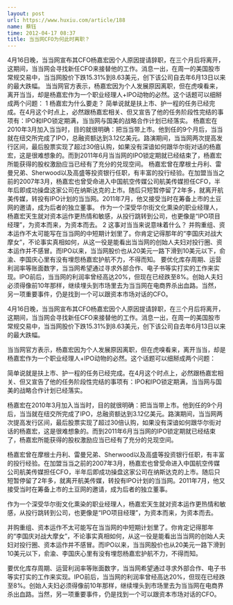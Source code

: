 ```yaml
---
layout: post
url: https://www.huxiu.com/article/188
name: 蔡钰
time: 2012-04-17 08:37
title: 当当网CFO为何此时离职？
---
```

4月16日晚，当当网宣布其CFO杨嘉宏因个人原因提请辞职，在三个月后将离开，这期间，当当网会寻找新任CFO来接替他的工作。消息一出，在周一的美国股市常规交易中，当当网股价下跌15.31%到8.63美元，创下该公司自去年6月13日以来的最大跌幅。 当当网官方表示，杨嘉宏因为个人发展原因离职，但在虎嗅看来，离开当当，却是杨嘉宏作为一个职业经理人+IPO动物的必然。这个话题可以细掰成两个问题： 1 杨嘉宏为什么要走？ 简单说就是扶上市、护一程的任务已经完成。在4月这个时点上，必然跟杨嘉宏相关、但又宣告了他的任务阶段性完结的事项有：IPO和IPO锁定期满，当当网与国美的战略合作计划已经落实。 杨嘉宏在2010年3月加入当当时，目的就很明确：把当当带上市。他到任的9个月后，当当就在纽交所完成了IPO，总融资额达到3.12亿美元。路演期间，当当网两次提高发行区间，最后股票实现了超过30倍认购，如果没有深谙如何跟华尔街对话的杨嘉宏，这是很难想象的。而到2011年6月当当网的IPO锁定期就已经结束了，杨嘉宏所能获得的股权激励应当已经有了充分的兑现空间。 杨嘉宏曾在摩根士丹利、雷曼兄弟、Sherwood以及高盛等投资银行任职，有丰富的投行经验。在加盟当当之前的2007年3月，杨嘉宏也曾受命进入中国航空传媒公司航美传媒担任CFO，半年后即成功操盘这家公司在纳斯达克的上市。随后只短暂停留了2年多，就离开航美传媒，转投有IPO计划的当当网。2011年7月，他又接受当时在筹备上市的土豆网的邀请，成为后者的独立董事。 作为一个深受华尔街文化熏染的职业经理人，杨嘉宏天生就对资本运作更热情和敏感，从投行跳转到公司，也更像是“IPO项目经理”，为资本而来，为资本而去。 2 这事对当当来说意味着什么？ 并购重组、资本运作不太可能写在当当网的中短期计划里了。你肯定记得那年的“李国庆对战大摩女”，不论事实真相如何，从这一役是能看出当当网的创始人夫妇对投行圈、资本运作并不感冒。而IPO以来，当当网股价也从20美元一路下滑到10美元以下，俞渝、李国庆心里有没有埋怨杨嘉宏护航不力，不得而知。 要优化库存周期、运营利润率等账面数字，当当网希望通过寻求外部合作、电子书等实打实的工作来实现。IPO前后，当当网的利润率曾经高达20%，但现在已经跌至8%。创始人夫妇必须得像前10年那样，继续埋头到市场里去为当当网在电商界杀出血路。当然，另一项重要事件，仍是找到一个可以跟资本市场对话的CFO。

4月16日晚，当当网宣布其CFO杨嘉宏因个人原因提请辞职，在三个月后将离开，这期间，当当网会寻找新任CFO来接替他的工作。消息一出，在周一的美国股市常规交易中，当当网股价下跌15.31%到8.63美元，创下该公司自去年6月13日以来的最大跌幅。

当当网官方表示，杨嘉宏因为个人发展原因离职，但在虎嗅看来，离开当当，却是杨嘉宏作为一个职业经理人+IPO动物的必然。这个话题可以细掰成两个问题：

简单说就是扶上市、护一程的任务已经完成。在4月这个时点上，必然跟杨嘉宏相关、但又宣告了他的任务阶段性完结的事项有：IPO和IPO锁定期满，当当网与国美的战略合作计划已经落实。

杨嘉宏在2010年3月加入当当时，目的就很明确：把当当带上市。他到任的9个月后，当当就在纽交所完成了IPO，总融资额达到3.12亿美元。路演期间，当当网两次提高发行区间，最后股票实现了超过30倍认购，如果没有深谙如何跟华尔街对话的杨嘉宏，这是很难想象的。而到2011年6月当当网的IPO锁定期就已经结束了，杨嘉宏所能获得的股权激励应当已经有了充分的兑现空间。

杨嘉宏曾在摩根士丹利、雷曼兄弟、Sherwood以及高盛等投资银行任职，有丰富的投行经验。在加盟当当之前的2007年3月，杨嘉宏也曾受命进入中国航空传媒公司航美传媒担任CFO，半年后即成功操盘这家公司在纳斯达克的上市。随后只短暂停留了2年多，就离开航美传媒，转投有IPO计划的当当网。2011年7月，他又接受当时在筹备上市的土豆网的邀请，成为后者的独立董事。

作为一个深受华尔街文化熏染的职业经理人，杨嘉宏天生就对资本运作更热情和敏感，从投行跳转到公司，也更像是“IPO项目经理”，为资本而来，为资本而去。

并购重组、资本运作不太可能写在当当网的中短期计划里了。你肯定记得那年的“李国庆对战大摩女”，不论事实真相如何，从这一役是能看出当当网的创始人夫妇对投行圈、资本运作并不感冒。而IPO以来，当当网股价也从20美元一路下滑到10美元以下，俞渝、李国庆心里有没有埋怨杨嘉宏护航不力，不得而知。

要优化库存周期、运营利润率等账面数字，当当网希望通过寻求外部合作、电子书等实打实的工作来实现。IPO前后，当当网的利润率曾经高达20%，但现在已经跌至8%。创始人夫妇必须得像前10年那样，继续埋头到市场里去为当当网在电商界杀出血路。当然，另一项重要事件，仍是找到一个可以跟资本市场对话的CFO。

